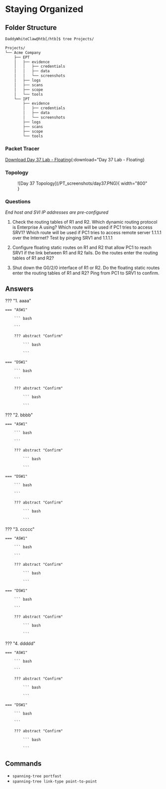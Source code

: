 # Staying Organized

## Folder Structure

```bash
DaddyWhiteClaw@htb[/htb]$ tree Projects/

Projects/
└── Acme Company
    ├── EPT
    │   ├── evidence
    │   │   ├── credentials
    │   │   ├── data
    │   │   └── screenshots
    │   ├── logs
    │   ├── scans
    │   ├── scope
    │   └── tools
    └── IPT
        ├── evidence
        │   ├── credentials
        │   ├── data
        │   └── screenshots
        ├── logs
        ├── scans
        ├── scope
        └── tools
```

### Packet Tracer

[Download Day 37 Lab - Floating](/docs/JITL/Day%2024%20Lab%20-%20Floating%20Static%20Routes.pkt){:download="Day 37 Lab - Floating}

### Topology

<figure markdown>
  ![Day 37 Topology](/PT_screenshots/day37.PNG){ width="800" }
  <figcaption></figcaption>
</figure>

### Questions

*End host and SVI IP addresses are pre-configured*

1. Check the routing tables of R1 and R2.  Which dynamic routing protocol is Enterprise A using?
    Which route will be used if PC1 tries to access SRV1?
    Which route will be used if PC1 tries to access remote server 1.1.1.1 over the Internet?
    Test by pinging SRV1 and 1.1.1.1

2. Configure floating static routes on R1 and R2 that allow PC1 to reach SRV1 if the link between R1 and R2 fails.
    Do the routes enter the routing tables of R1 and R2?

3. Shut down the G0/2/0 interface of R1 or R2.
    Do the floating static routes enter the routing tables of R1 and R2?
    Ping from PC1 to SRV1 to confirm.

## Answers


??? "1. aaaa"

    === "ASW1"

        ``` bash

        ```

        ??? abstract "Confirm"

            ``` bash

            ```

    === "DSW1"

        ``` bash

        ```

        ??? abstract "Confirm"

            ``` bash

            ```

??? "2. bbbb"

    === "ASW1"

        ``` bash

        ```

        ??? abstract "Confirm"

            ``` bash

            ```

    === "DSW1"

        ``` bash

        ```

        ??? abstract "Confirm"

            ``` bash

            ```
            
??? "3. ccccc"

    === "ASW1"

        ``` bash

        ```

        ??? abstract "Confirm"

            ``` bash

            ```

    === "DSW1"

        ``` bash

        ```

        ??? abstract "Confirm"

            ``` bash

            ```

??? "4. ddddd"

    === "ASW1"

        ``` bash

        ```

        ??? abstract "Confirm"

            ``` bash

            ```

    === "DSW1"

        ``` bash

        ```

        ??? abstract "Confirm"

            ``` bash

            ```

## Commands

* `spanning-tree portfast `
* `spanning-tree link-type point-to-point `

  